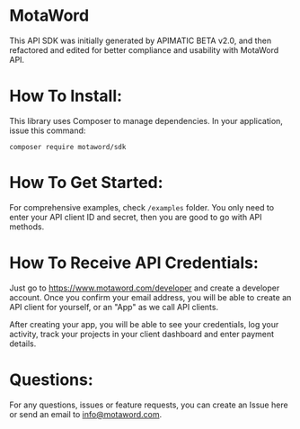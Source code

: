 MotaWord
=================================
This API SDK was initially generated by APIMATIC BETA v2.0, and then refactored and edited 
for better compliance and usability with MotaWord API.

How To Install:
=================================
This library uses Composer to manage dependencies. In your application, issue this command:

`composer require motaword/sdk`

How To Get Started: 
=================================
For comprehensive examples, check `/examples` folder. You only need to enter your API client ID and secret, then you are
good to go with API methods.

How To Receive API Credentials:
=================================
Just go to https://www.motaword.com/developer and create a developer account. Once you confirm your email address, you will
be able to create an API client for yourself, or an "App" as we call API clients.

After creating your app, you will be able to see your credentials, log your activity, 
track your projects in your client dashboard and enter payment details.

Questions:
=================================
For any questions, issues or feature requests, you can create an Issue here or send an email to info@motaword.com.